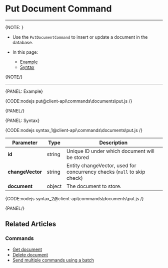 # Put Document Command
---

{NOTE: }

* Use the `PutDocumentCommand` to insert or update a document in the database.

* In this page:

   * [Example](../../../client-api/commands/documents/put#example)
   * [Syntax](../../../client-api/commands/documents/put#syntax)

{NOTE/}

---

{PANEL: Example}

{CODE:nodejs put@client-api\commands\documents\put.js /}

{PANEL/}

{PANEL: Syntax}

{CODE:nodejs syntax_1@client-api\commands\documents\put.js /}

| Parameter        | Type   | Description                                                             |
|------------------|--------|-------------------------------------------------------------------------|
| __id__           | string | Unique ID under which document will be stored                           |
| __changeVector__ | string | Entity changeVector, used for concurrency checks (`null` to skip check) |
| __document__     | object | The document to store.                                                  |

{CODE:nodejs syntax_2@client-api\commands\documents\put.js /}

{PANEL/}

## Related Articles

### Commands

- [Get document](../../../client-api/commands/documents/get)
- [Delete document](../../../client-api/commands/documents/delete)
- [Send multiple commands using a batch](../../../client-api/commands/batches/how-to-send-multiple-commands-using-a-batch)
